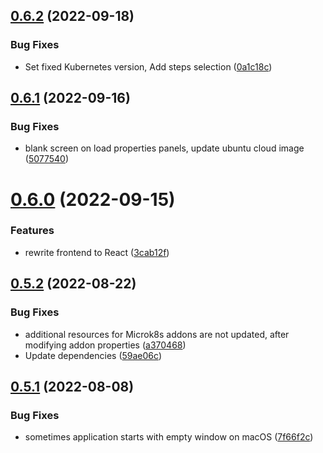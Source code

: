 ## [0.6.2](https://github.com/dsieradzki/k4prox/compare/v0.6.1...v0.6.2) (2022-09-18)


### Bug Fixes

* Set fixed Kubernetes version, Add steps selection ([0a1c18c](https://github.com/dsieradzki/k4prox/commit/0a1c18cc988b9cf53bf9bc82857d20287783b47c))



## [0.6.1](https://github.com/dsieradzki/k4prox/compare/v0.6.0...v0.6.1) (2022-09-16)


### Bug Fixes

* blank screen on load properties panels, update ubuntu cloud image ([5077540](https://github.com/dsieradzki/k4prox/commit/50775401dcf796dd06e7a14a8c3e517a02260ccb))



# [0.6.0](https://github.com/dsieradzki/k4prox/compare/v0.5.2...v0.6.0) (2022-09-15)


### Features

* rewrite frontend to React ([3cab12f](https://github.com/dsieradzki/k4prox/commit/3cab12ffe45f507a608bc3725a45415026388ada))



## [0.5.2](https://github.com/dsieradzki/k4prox/compare/v0.5.1...v0.5.2) (2022-08-22)


### Bug Fixes

* additional resources for Microk8s addons are not updated, after modifying addon properties ([a370468](https://github.com/dsieradzki/k4prox/commit/a3704687a775a6396e0a51829963f03e4d7bf6ac))
* Update dependencies ([59ae06c](https://github.com/dsieradzki/k4prox/commit/59ae06cd781602dc4864c67e14d1cf86c62ca865))



## [0.5.1](https://github.com/dsieradzki/k4prox/compare/v0.5.0...v0.5.1) (2022-08-08)


### Bug Fixes

* sometimes application starts with empty window on macOS ([7f66f2c](https://github.com/dsieradzki/k4prox/commit/7f66f2cf2b40209bf7662f7a567b1c7a4ba6ad43))



